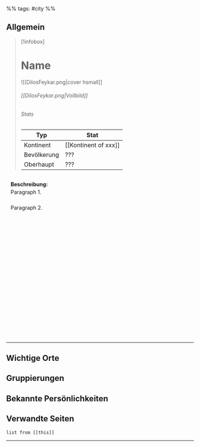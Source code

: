 %% tags: #city %%

## Allgemein

> [!infobox]
> # Name
> ![[DilosFeykar.png|cover hsmall]]
> ###### [[DilosFeykar.png|Vollbild]]
> ###### Stats
> | Typ |  Stat |
> | ---- | ---- |
> | Kontinent | [[Kontinent of xxx]] |
> | Bevölkerung | ??? |
> | Oberhaupt | ??? |


<div style="min-height: 410px; padding: 12px; border: 0px solid var(--text-faint); border-radius: 10px; background-color: var(--background-secondary); line-height: 1.5;">
<b>Beschreibung:</b><br>
Paragraph 1.<br><br>
Paragraph 2.
</div>

---

## Wichtige Orte


## Gruppierungen


## Bekannte Persönlichkeiten


## Verwandte Seiten

```dataview
list from [[this]]
```

---

